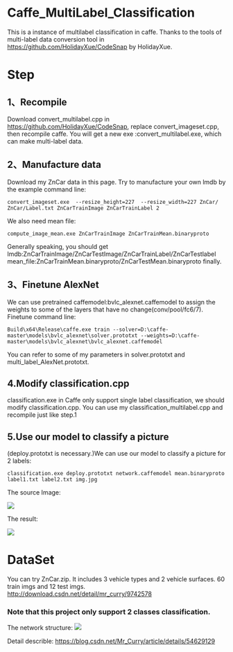 # Caffe_MultiLabel_Classification
This is a instance of multilabel classification in caffe. Thanks to the tools of multi-label data conversion tool in https://github.com/HolidayXue/CodeSnap by HolidayXue. 
# Step
## 1、Recompile
Download convert_multilabel.cpp in https://github.com/HolidayXue/CodeSnap, replace convert_imageset.cpp, then recompile caffe. You will get a new exe :convert_multilabel.exe, which can make multi-label data.
## 2、Manufacture data
Download my ZnCar data in this page. Try to manufacture your own lmdb by the example command line:
```
convert_imageset.exe  --resize_height=227  --resize_width=227 ZnCar/ ZnCar/Label.txt ZnCarTrainImage ZnCarTrainLabel 2
```
We also need mean file:
```
compute_image_mean.exe ZnCarTrainImage ZnCarTrainMean.binaryproto
```
Generally speaking, you should get lmdb:ZnCarTrainImage/ZnCarTestImage/ZnCarTrainLabel/ZnCarTestlabel mean_file:ZnCarTrainMean.binaryproto/ZnCarTestMean.binaryproto finally.
## 3、Finetune AlexNet
We can use pretrained caffemodel:bvlc_alexnet.caffemodel to assign the weights to some of the layers that have no change(conv/pool/fc6/7). Finetune command line:
```
Build\x64\Release\caffe.exe train --solver=D:\caffe-master\models\bvlc_alexnet\solver.prototxt --weights=D:\caffe-master\models\bvlc_alexnet\bvlc_alexnet.caffemodel
```
You can refer to some of my parameters in solver.prototxt and multi_label_AlexNet.prototxt.
## 4.Modify classification.cpp
classification.exe in Caffe only support single label classification, we should modify classification.cpp. You can use my classification_multilabel.cpp and recompile just like step.1

## 5.Use our model to classify a picture
(deploy.prototxt is necessary.)We can use our model to classify a picture for 2 labels:
```
classification.exe deploy.prototxt network.caffemodel mean.binaryproto label1.txt label2.txt img.jpg
```
The source Image:

![](http://img.blog.csdn.net/20170120172753355?watermark/2/text/aHR0cDovL2Jsb2cuY3Nkbi5uZXQvTXJfQ3Vycnk=/font/5a6L5L2T/fontsize/400/fill/I0JBQkFCMA==/dissolve/70/gravity/SouthEast)

The result:

![](http://img.blog.csdn.net/20170120172805042?watermark/2/text/aHR0cDovL2Jsb2cuY3Nkbi5uZXQvTXJfQ3Vycnk=/font/5a6L5L2T/fontsize/400/fill/I0JBQkFCMA==/dissolve/70/gravity/SouthEast)

# DataSet
You can try ZnCar.zip. It includes 3 vehicle types and 2 vehicle surfaces.  60 train imgs and 12 test imgs.
http://download.csdn.net/detail/mr_curry/9742578 

### Note that this project only support 2 classes classification. 
The network structure:
![](http://img.blog.csdn.net/20170120103953309?watermark/2/text/aHR0cDovL2Jsb2cuY3Nkbi5uZXQvTXJfQ3Vycnk=/font/5a6L5L2T/fontsize/400/fill/I0JBQkFCMA==/dissolve/70/gravity/SouthEast)


Detail describle:
https://blog.csdn.net/Mr_Curry/article/details/54629129
